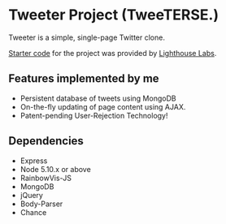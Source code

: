# Tweeter Project (TweeTERSE.)

Tweeter is a simple, single-page Twitter clone.

[Starter code](https://github.com/lighthouse-labs/tweeter) for the project was provided by [Lighthouse Labs](https://www.lighthouselabs.ca/).

## Features implemented by me
- Persistent database of tweets using MongoDB
- On-the-fly updating of page content using AJAX.
- Patent-pending User-Rejection Technology!

## Dependencies

- Express
- Node 5.10.x or above
- RainbowVis-JS
- MongoDB
- jQuery
- Body-Parser
- Chance

